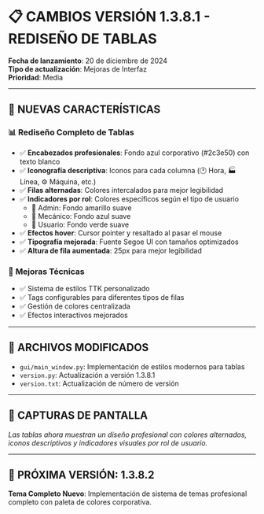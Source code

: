 # 📋 CAMBIOS VERSIÓN 1.3.8.1 - REDISEÑO DE TABLAS

**Fecha de lanzamiento**: 20 de diciembre de 2024  
**Tipo de actualización**: Mejoras de Interfaz  
**Prioridad**: Media

---

## 🎨 NUEVAS CARACTERÍSTICAS

### 📊 **Rediseño Completo de Tablas**
- ✅ **Encabezados profesionales**: Fondo azul corporativo (#2c3e50) con texto blanco
- ✅ **Iconografía descriptiva**: Iconos para cada columna (🕐 Hora, 🏭 Línea, ⚙️ Máquina, etc.)
- ✅ **Filas alternadas**: Colores intercalados para mejor legibilidad
- ✅ **Indicadores por rol**: Colores específicos según el tipo de usuario
  - 👑 Admin: Fondo amarillo suave
  - 🔧 Mecánico: Fondo azul suave  
  - 👤 Usuario: Fondo verde suave
- ✅ **Efectos hover**: Cursor pointer y resaltado al pasar el mouse
- ✅ **Tipografía mejorada**: Fuente Segoe UI con tamaños optimizados
- ✅ **Altura de fila aumentada**: 25px para mejor legibilidad

### 🎯 **Mejoras Técnicas**
- ✅ Sistema de estilos TTK personalizado
- ✅ Tags configurables para diferentes tipos de filas
- ✅ Gestión de colores centralizada
- ✅ Efectos interactivos mejorados

---

## 🔧 ARCHIVOS MODIFICADOS

- `gui/main_window.py`: Implementación de estilos modernos para tablas
- `version.py`: Actualización a versión 1.3.8.1
- `version.txt`: Actualización de número de versión

---

## 📸 CAPTURAS DE PANTALLA

*Las tablas ahora muestran un diseño profesional con colores alternados, iconos descriptivos y indicadores visuales por rol de usuario.*

---

## 🚀 PRÓXIMA VERSIÓN: 1.3.8.2

**Tema Completo Nuevo**: Implementación de sistema de temas profesional completo con paleta de colores corporativa.